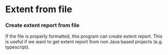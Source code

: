 # Extent from file

### Create extent report from file
If the file is properly formatted, this program can create extent report. This is useful if we want to get extent report from non Java based projects (e.g. typescript).


